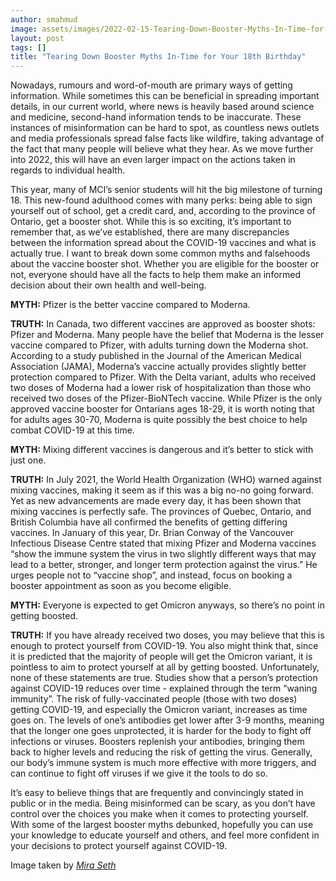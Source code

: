 ```yaml
---
author: smahmud
image: assets/images/2022-02-15-Tearing-Down-Booster-Myths-In-Time-for-Your-18th-Birthday.jpg
layout: post
tags: []
title: "Tearing Down Booster Myths In-Time for Your 18th Birthday"
---
```


Nowadays, rumours and word-of-mouth are primary ways of getting
information. While sometimes this can be beneficial in spreading
important details, in our current world, where news is heavily based
around science and medicine, second-hand information tends to be
inaccurate. These instances of misinformation can be hard to spot, as
countless news outlets and media professionals spread false facts like
wildfire, taking advantage of the fact that many people will believe
what they hear. As we move further into 2022, this will have an even
larger impact on the actions taken in regards to individual health.

This year, many of MCI’s senior students will hit the big milestone of
turning 18. This new-found adulthood comes with many perks: being able
to sign yourself out of school, get a credit card, and, according to the
province of Ontario, get a booster shot. While this is so exciting, it’s
important to remember that, as we’ve established, there are many
discrepancies between the information spread about the COVID-19 vaccines
and what is actually true. I want to break down some common myths and
falsehoods about the vaccine booster shot. Whether you are eligible for
the booster or not, everyone should have all the facts to help them make
an informed decision about their own health and well-being.

**MYTH:** Pfizer is the better vaccine compared to Moderna.

**TRUTH:** In Canada, two different vaccines are approved as booster
shots: Pfizer and Moderna. Many people have the belief that Moderna is
the lesser vaccine compared to Pfizer, with adults turning down the
Moderna shot. According to a study published in the Journal of the
American Medical Association (JAMA), Moderna’s vaccine actually provides
slightly better protection compared to Pfizer. With the Delta variant,
adults who received two doses of Moderna had a lower risk of
hospitalization than those who received two doses of the Pfizer-BioNTech
vaccine. While Pfizer is the only approved vaccine booster for Ontarians
ages 18-29, it is worth noting that for adults ages 30-70, Moderna is
quite possibly the best choice to help combat COVID-19 at this time.

**MYTH:** Mixing different vaccines is dangerous and it’s better to
stick with just one.

**TRUTH:** In July 2021, the World Health Organization (WHO) warned
against mixing vaccines, making it seem as if this was a big no-no going
forward. Yet as new advancements are made every day, it has been shown
that mixing vaccines is perfectly safe. The provinces of Quebec,
Ontario, and British Columbia have all confirmed the benefits of getting
differing vaccines. In January of this year, Dr. Brian Conway of the
Vancouver Infectious Disease Centre stated that mixing Pfizer and
Moderna vaccines “show the immune system the virus in two slightly
different ways that may lead to a better, stronger, and longer term
protection against the virus.” He urges people not to “vaccine shop”,
and instead, focus on booking a booster appointment as soon as you
become eligible.

**MYTH:** Everyone is expected to get Omicron anyways, so there’s no
point in getting boosted.

**TRUTH:** If you have already received two doses, you may believe that
this is enough to protect yourself from COVID-19. You also might think
that, since it is predicted that the majority of people will get the
Omicron variant, it is pointless to aim to protect yourself at all by
getting boosted. Unfortunately, none of these statements are true.
Studies show that a person’s protection against COVID-19 reduces over
time - explained through the term “waning immunity”. The risk of
fully-vaccinated people (those with two doses) getting COVID-19, and
especially the Omicron variant, increases as time goes on. The levels of
one’s antibodies get lower after 3-9 months, meaning that the longer one
goes unprotected, it is harder for the body to fight off infections or
viruses. Boosters replenish your antibodies, bringing them back to
higher levels and reducing the risk of getting the virus. Generally, our
body’s immune system is much more effective with more triggers, and can
continue to fight off viruses if we give it the tools to do so.

It’s easy to believe things that are frequently and convincingly stated
in public or in the media. Being misinformed can be scary, as you don’t
have control over the choices you make when it comes to protecting
yourself. With some of the largest booster myths debunked, hopefully you
can use your knowledge to educate yourself and others, and feel more
confident in your decisions to protect yourself against COVID-19.


Image taken by [*Mira Seth*](https://mcibeacon.com/member/mira-seth)